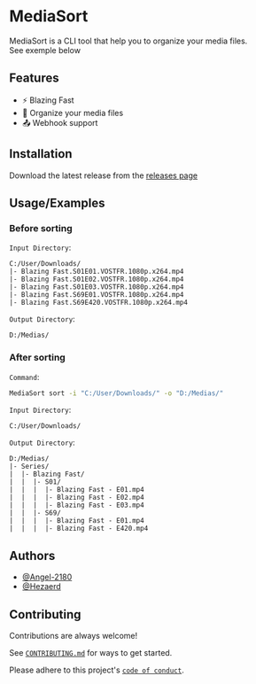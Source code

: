 # MediaSort

MediaSort is a CLI tool that help you to organize your media files.
<br/>
See exemple below

## Features

- ⚡ Blazing Fast
- 📁 Organize your media files
- 📤 Webhook support

## Installation

Download the latest release from the [releases page](https://github.com/Angel-2180/MediaSort/releases)

## Usage/Examples

### Before sorting

`Input Directory`:

```
C:/User/Downloads/
|- Blazing Fast.S01E01.VOSTFR.1080p.x264.mp4
|- Blazing Fast.S01E02.VOSTFR.1080p.x264.mp4
|- Blazing Fast.S01E03.VOSTFR.1080p.x264.mp4
|- Blazing Fast.S69E01.VOSTFR.1080p.x264.mp4
|- Blazing Fast.S69E420.VOSTFR.1080p.x264.mp4
```

`Output Directory`:

```
D:/Medias/
```

### After sorting

`Command`:

```bash
MediaSort sort -i "C:/User/Downloads/" -o "D:/Medias/"
```

`Input Directory`:

```
C:/User/Downloads/
```

`Output Directory`:

```base
D:/Medias/
|- Series/
|  |- Blazing Fast/
|  |  |- S01/
|  |  |  |- Blazing Fast - E01.mp4
|  |  |  |- Blazing Fast - E02.mp4
|  |  |  |- Blazing Fast - E03.mp4
|  |  |- S69/
|  |  |  |- Blazing Fast - E01.mp4
|  |  |  |- Blazing Fast - E420.mp4
```

## Authors

- [@Angel-2180](https://github.com/Angel-2180)
- [@Hezaerd](https://github.com/Hezaerd)

## Contributing

Contributions are always welcome!

See [`CONTRIBUTING.md`](.) for ways to get started.

Please adhere to this project's [`code of conduct`](./CODE_OF_CONDUCT.md).
